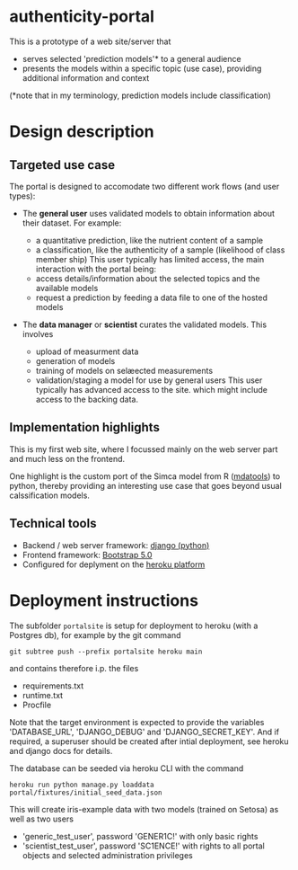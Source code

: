 # authenticity-portal
This is a prototype of a web site/server that 
- serves selected 'prediction models'\* to a general audience
- presents the models within a specific topic (use case), providing additional information and context

(\*note that in my terminology, prediction models include classification)

# Design description

## Targeted use case 
The portal is designed to accomodate two different work flows (and user types):

- The **general user** uses validated models to obtain information about their dataset. For example:
    - a quantitative prediction, like the nutrient content of a sample
    - a classification, like the authenticity of a sample (likelihood of class member ship)
   This user typically has limited access, the main interaction with the portal being:
    - access details/information about the selected topics and the available models
    - request a prediction by feeding a data file to one of the hosted models  

- The **data manager** or **scientist** curates the validated models. This involves 
    - upload of measurment data
    - generation of models
    - training of models on selæected measurements
    - validation/staging a model for use by general users
    This user typically has advanced access to the site. which might include access to the backing data.

## Implementation highlights
This is my first web site, where I focussed mainly on the web server part and much less on the frontend.

One highlight is the custom port of the Simca model from R ([mdatools](https://mdatools.com/docs/simca.html)) to python, thereby providing an interesting use case that goes beyond usual calssification models.   

## Technical tools
- Backend / web server framework: [django (python)](https://www.djangoproject.com/) 
- Frontend framework: [Bootstrap 5.0](https://getbootstrap.com/docs/)
- Configured for deplyment on the [heroku platform](https://www.heroku.com)


# Deployment instructions
The subfolder `portalsite` is setup for deployment to heroku (with a Postgres db), for example by the git command

```
git subtree push --prefix portalsite heroku main
```

and contains therefore i.p. the files
- requirements.txt
- runtime.txt
- Procfile

Note that the target environment is expected to provide the variables 'DATABASE_URL', 'DJANGO_DEBUG' and 'DJANGO_SECRET_KEY'.
And if required, a superuser should be created after intial deployment, see heroku and django docs for details.

The database can be seeded via heroku CLI with the command
```
heroku run python manage.py loaddata portal/fixtures/initial_seed_data.json
```
This will create iris-example data with two models (trained on Setosa) as well as two users
- 'generic_test_user', password 'GENER1C!' with only basic rights
- 'scientist_test_user', password 'SC1ENCE!' with rights to all portal objects and selected administration privileges

